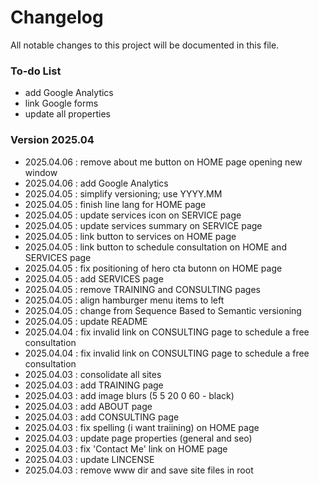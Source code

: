 # Changelog
All notable changes to this project will be documented in this file.

### To-do List
- add Google Analytics
- link Google forms
- update all properties

### Version 2025.04
- 2025.04.06 : remove about me button on HOME page opening new window
- 2025.04.06 : add Google Analytics
- 2025.04.05 : simplify versioning; use YYYY.MM
- 2025.04.05 : finish line lang for HOME page
- 2025.04.05 : update services icon on SERVICE page
- 2025.04.05 : update services summary on SERVICE page
- 2025.04.05 : link button to services on HOME page
- 2025.04.05 : link button to schedule consultation on HOME and SERVICES page
- 2025.04.05 : fix positioning of hero cta butonn on HOME page
- 2025.04.05 : add SERVICES page
- 2025.04.05 : remove TRAINING and CONSULTING pages
- 2025.04.05 : align hamburger menu items to left
- 2025.04.05 : change from Sequence Based to Semantic versioning
- 2025.04.05 : update README
- 2025.04.04 : fix invalid link on CONSULTING page to schedule a free consultation
- 2025.04.04 : fix invalid link on CONSULTING page to schedule a free consultation
- 2025.04.03 : consolidate all sites
- 2025.04.03 : add TRAINING page
- 2025.04.03 : add image blurs (5 5 20 0 60 - black)
- 2025.04.03 : add ABOUT page
- 2025.04.03 : add CONSULTING page
- 2025.04.03 : fix spelling (i want traiining) on HOME page
- 2025.04.03 : update page properties (general and seo)
- 2025.04.03 : fix 'Contact Me' link on HOME page
- 2025.04.03 : update LINCENSE
- 2025.04.03 : remove www dir and save site files in root